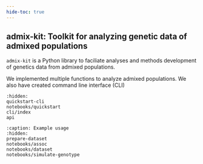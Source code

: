 ```yaml
---
hide-toc: true
---
```


## admix-kit: Toolkit for analyzing genetic data of admixed populations
`admix-kit` is a Python library to faciliate analyses and methods development of genetics 
data from admixed populations.

We implemented multiple functions to analyze admixed populations. We also have created command line interface (CLI)  


```{toctree}
:hidden:
quickstart-cli
notebooks/quickstart
cli/index
api
```

```{toctree}
:caption: Example usage
:hidden:
prepare-dataset
notebooks/assoc
notebooks/dataset
notebooks/simulate-genotype
```